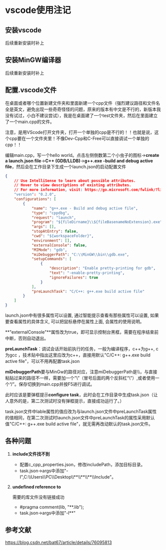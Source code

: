 # vscode使用注记

## 安装vscode

后续重新安装时补上

## 安装MinGW编译器

后续重新安装时补上

## 配置.vscode文件

在桌面或者哪个位置新建文件夹和里面新建一个cpp文件（强烈建议路径和文件名全是英文，避免出现一些奇奇怪怪的问题，原来的版本有中文是不行的，新版本我没有试过，小白不建议尝试），我是在桌面建了一个test文件夹，然后在里面建立了一个main.cpp的文件。

注意，是用VScode打开文件夹，打开一个单独的cpp是不行的！！也就是说，这个cpp要在一个文件夹里！不像Dev-Cpp和C-Free可以直接调试一个单独的cpp！！

编辑main.cpp，写一个hello world。点击左侧倒数第二个小虫子的图标->**create a launch.json file**->**C++ (GDB/LLDB)**->**g++.exe -build and debug active file**，然后会在工作目录下生成一个launch.json的启动配置文件

```json
{
    // Use IntelliSense to learn about possible attributes.
    // Hover to view descriptions of existing attributes.
    // For more information, visit: https://go.microsoft.com/fwlink/?linkid=830387
    "version": "0.2.0",
    "configurations": [
        {
            "name": "g++.exe - Build and debug active file",
            "type": "cppdbg",
            "request": "launch",
            "program": "${fileDirname}\\${fileBasenameNoExtension}.exe",
            "args": [],
            "stopAtEntry": false,
            "cwd": "${workspaceFolder}",
            "environment": [],
            "externalConsole": false,
            "MIMode": "gdb",
            "miDebuggerPath": "C:\\MinGW\\bin\\gdb.exe",
            "setupCommands": [
                {
                    "description": "Enable pretty-printing for gdb",
                    "text": "-enable-pretty-printing",
                    "ignoreFailures": true
                }
            ],
            "preLaunchTask": "C/C++: g++.exe build active file"
        }
    ]
}
```

launch.json中有很多属性可以设置, 通过智能提示查看有那些属性可以设置, 如果要查看属性的具体含义, 可以把鼠标悬停在属性上面, 会属性的使用说明。

**"externalConsole"**属性改为true，即可显示控制台黑框，需要在程序结束前中断，否则自动退出。

**preLaunchTask**：调试会话开始前执行的任务，一般为编译程序，c++为g++, c为gcc ，技术贴中指出这里应改为c++，直接用默认"C/C++: g++.exe build active file"，可以不用再配置task.json

**miDebuggerPath**要与MinGw的路径对应，注意miDebuggerPath是\\\\，与直接粘贴过来的路径不一样，需要加一个”\”（冒号后面的两个反斜杠“\\”）,或者使用一个“/”。保存切换到main.cpp并按F5进行调试。

此时应该是要弹框提示**configure task**，此时会在工作目录中生成task.json（让人意外的是，第二次测试时没有弹框提示，直接成功运行了。）

task.json文件中lable属性的值应改为与launch.json文件中preLaunchTask属性的值相同，在第二次测试时launch.json文件中preLaunchTask的属性采用默认值"C/C++: g++.exe build active file"，就无需再改动默认的task.json文件。

## 各种问题

1. **include文件找不到**
   + 配置c_cpp_properties.json，修改includePath，添加目标目录。
   + task.json->args中添加"-I",C:\\\\Users\\\\PC\\\\Desktop\\\\\*\*\\\\\*\*\\\\\*\*\\\\Include"。
   
2. **undefined reference to**

   需要的库文件没有链接成功

   + #pragma comment(lib, "\*\*.lib");
   + task.json->args中添加"-l\*\*"

##  参考文献

https://blog.csdn.net/bat67/article/details/76095813

